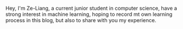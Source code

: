 

Hey, I'm Ze-Liang, a current junior student in computer science, have a strong interest in machine learning, hoping to record mt own learning process in this blog, but also to share with you my experience.